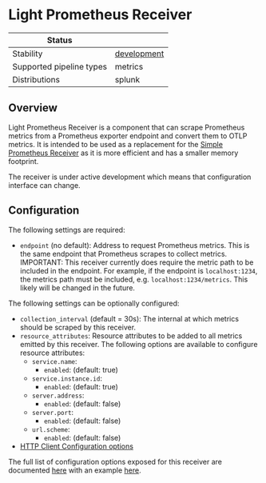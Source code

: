 # Light Prometheus Receiver

| Status                   |               |
| ------------------------ |---------------|
| Stability                | [development] |
| Supported pipeline types | metrics       |
| Distributions            | splunk        |

[development]: https://github.com/open-telemetry/opentelemetry-collector#development

## Overview

Light Prometheus Receiver is a component that can scrape Prometheus metrics from a Prometheus exporter endpoint and
convert them to OTLP metrics. It is intended to be used as a replacement for the [Simple Prometheus 
Receiver](https://github.com/open-telemetry/opentelemetry-collector-contrib/tree/main/receiver/simpleprometheusreceiver)
as it is more efficient and has a smaller memory footprint.

The receiver is under active development which means that configuration interface can change.

## Configuration

The following settings are required:

- `endpoint` (no default): Address to request Prometheus metrics. This is the same endpoint that 
  Prometheus scrapes to collect metrics. IMPORTANT: This receiver currently does require the metric path to be included
  in the endpoint. For example, if the endpoint is `localhost:1234`, the metrics path must be included, e.g.
  `localhost:1234/metrics`. This likely will be changed in the future.

The following settings can be optionally configured:

- `collection_interval` (default = 30s): The internal at which metrics should be scraped by this receiver.
- `resource_attributes`: Resource attributes to be added to all metrics emitted by this receiver. The following options
  are available to configure resource attributes:
  - `service.name`:
    - `enabled`: (default: true)
  - `service.instance.id`:
    - `enabled`: (default: true)
  - `server.address`:
    - `enabled`: (default: false)
  - `server.port`:
    - `enabled`: (default: false)
  - `url.scheme`:
    - `enabled`: (default: false)
- [HTTP Client Configuration options](https://github.com/open-telemetry/opentelemetry-collector/tree/main/config/confighttp#client-configuration)

The full list of configuration options exposed for this receiver are documented [here](./config.go) with an example [here](./testdata/config.yaml).